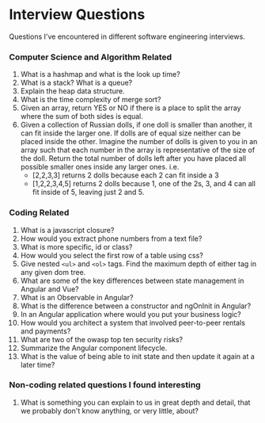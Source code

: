 # Interview Questions
Questions I've encountered in different software engineering interviews.

### Computer Science and Algorithm Related
1. What is a hashmap and what is the look up time?
2. What is a stack? What is a queue?
3. Explain the heap data structure.
4. What is the time complexity of merge sort?
5. Given an array, return YES or NO if there is a place to split the array where the sum of both sides is equal.
6. Given a collection of Russian dolls, if one doll is smaller than another, it can fit inside the larger one. If dolls are of equal size neither can be placed inside the other. Imagine the number of dolls is given to you in an array such that each number in the array is representative of the size of the doll. Return the total number of dolls left after you have placed all possible smaller ones inside any larger ones. i.e.
    * [2,2,3,3] returns 2 dolls because each 2 can fit inside a 3
    * [1,2,2,3,4,5] returns 2 dolls because 1, one of the 2s, 3, and 4 can all fit inside of 5, leaving just 2 and 5. 

### Coding Related
1. What is a javascript closure?
2. How would you extract phone numbers from a text file?
3. What is more specific, id or class?
4. How would you select the first row of a table using css?
5. Give nested `<ul>` and `<ol>` tags. Find the maximum depth of either tag in any given dom tree.
6. What are some of the key differences between state management in Angular and Vue?
7. What is an Observable in Angular?
8. What is the difference between a constructor and ngOnInit in Angular?
9. In an Angular application where would you put your business logic?
10. How would you architect a system that involved peer-to-peer rentals and payments?
11. What are two of the owasp top ten security risks?
12. Summarize the Angular component lifecycle.
13. What is the value of being able to init state and then update it again at a later time?

### Non-coding related questions I found interesting
1. What is something you can explain to us in great depth and detail, that we probably don't know anything, or very little, about?
